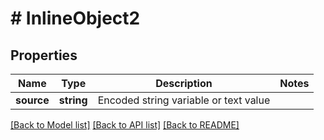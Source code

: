 # # InlineObject2

## Properties

Name | Type | Description | Notes
------------ | ------------- | ------------- | -------------
**source** | **string** | Encoded string variable or text value |

[[Back to Model list]](../../README.md#models) [[Back to API list]](../../README.md#endpoints) [[Back to README]](../../README.md)
